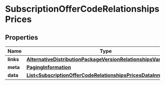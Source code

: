 

# SubscriptionOfferCodeRelationshipsPrices


## Properties

| Name | Type | Description | Notes |
|------------ | ------------- | ------------- | -------------|
|**links** | [**AlternativeDistributionPackageVersionRelationshipsVariantsLinks**](AlternativeDistributionPackageVersionRelationshipsVariantsLinks.md) |  |  [optional] |
|**meta** | [**PagingInformation**](PagingInformation.md) |  |  [optional] |
|**data** | [**List&lt;SubscriptionOfferCodeRelationshipsPricesDataInner&gt;**](SubscriptionOfferCodeRelationshipsPricesDataInner.md) |  |  [optional] |



